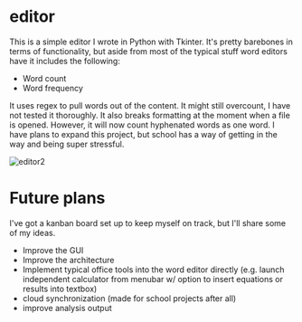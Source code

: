 # editor

This is a simple editor I wrote in Python with Tkinter. It's pretty barebones in terms of functionality, but aside from most of the typical stuff word editors have it includes the following:

- Word count
- Word frequency

It uses regex to pull words out of the content. It might still overcount, I have not tested it thoroughly. It also breaks formatting at the moment when a file is opened. However, it will now count hyphenated words as one word. I have plans to expand this project, but school has a way of getting in the way and being super stressful.


![editor2](https://user-images.githubusercontent.com/19524084/113521255-4c0c2800-9566-11eb-9f1e-1fab421be472.png)

# Future plans
I've got a kanban board set up to keep myself on track, but I'll share some of my ideas. 

- Improve the GUI
- Improve the architecture
- Implement typical office tools into the word editor directly (e.g. launch independent calculator from menubar w/ option to insert equations or results into textbox)
- cloud synchronization (made for school projects after all)
- improve analysis output
